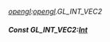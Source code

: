 _[opengl](../../modules/opengl/opengl-module.md):[opengl](../../modules/opengl/opengl-module.md).GL\_INT\_VEC2_
##### Const GL\_INT\_VEC2:[Int](../../modules/wonkey/wonkey-types-int.md)
